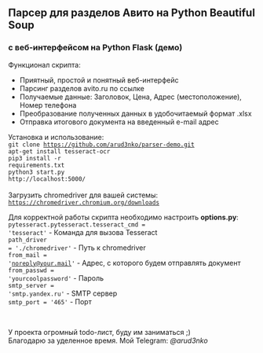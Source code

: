 <h2>Парсер для разделов Авито на Python Beautiful Soup</h2>
<h3>с веб-интерфейсом на Python Flask (демо)</h3>

Функционал скрипта:
- Приятный, простой и понятный веб-интерфейс
- Парсинг разделов avito.ru по ссылке
- Получаемые данные: Заголовок, Цена, Адрес (местоположение), Номер телефона
- Преобразование полученных данных в удобочитаемый формат .xlsx
- Отправка итогового документа на введенный e-mail адрес

Установка и использование:<br>
<code>git clone https://github.com/arud3nko/parser-demo.git</code><br>
<code>apt-get install tesseract-ocr</code><br>
<code>pip3 install -r requirements.txt</code><br>
<code>python3 start.py</code><br>
<code>http://localhost:5000/</code><br>
<br>
Загрузить chromedriver для вашей системы: <code>https://chromedriver.chromium.org/downloads</code>

Для корректной работы скрипта необходимо настроить <b>options.py</b>:<br>
<code>pytesseract.pytesseract.tesseract_cmd = 'tesseract'</code> - Команда для вызова Tesseract<br>
<code>path_driver = './chromedriver'</code> - Путь к chromedriver<br>
<code>from_mail = 'noreply@your.mail'</code> - Адрес, с которого будем отправлять документ<br>
<code>from_passwd = 'yourcoolpassword'</code> - Пароль<br>
<code>smtp_server = 'smtp.yandex.ru'</code> - SMTP сервер<br>
<code>smtp_port = '465'</code> - Порт<br>

<br>

У проекта огромный todo-лист, буду им заниматься ;)<br>
Благодарю за уделенное время. Мой Telegram: <i>@arud3nko</i>
